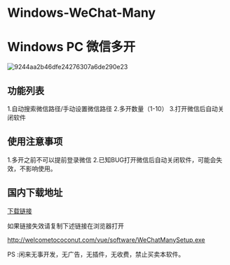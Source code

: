 # Windows-WeChat-Many
# Windows PC 微信多开


![9244aa2b46dfe24276307a6de290e23](https://github.com/Cherub1Zhuang/Windows-WeChat-Many/assets/100205056/95f4ffb9-4abe-4d23-b059-fc55b78c5575)

## 功能列表
1.自动搜索微信路径/手动设置微信路径
2.多开数量（1-10）
3.打开微信后自动关闭软件
## 使用注意事项
1.多开之前不可以提前登录微信
2.已知BUG打开微信后自动关闭软件，可能会失效，不影响使用。
## 国内下载地址
[下载链接](http://welcometococonut.com/vue/software/WeChatManySetup.exe)

如果链接失效请复制下述链接在浏览器打开

http://welcometococonut.com/vue/software/WeChatManySetup.exe

PS :闲来无事开发，无广告，无插件，无收费，禁止买卖本软件。
